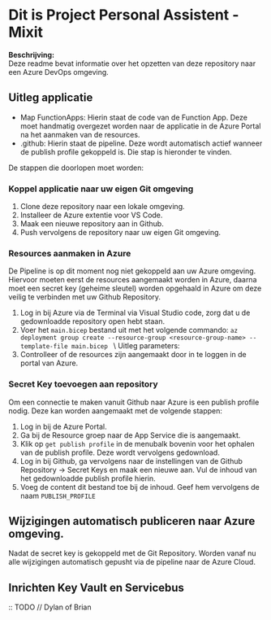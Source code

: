 # Dit is Project Personal Assistent - Mixit

**Beschrijving:** \
Deze readme bevat informatie over het opzetten van deze repository naar een Azure DevOps omgeving.

## Uitleg applicatie
- Map FunctionApps: Hierin staat de code van de Function App. Deze moet handmatig overgezet worden naar de applicatie in de Azure Portal na het aanmaken van de resources.
- .github: Hierin staat de pipeline. Deze wordt automatisch actief wanneer de publish profile gekoppeld is. Die stap is hieronder te vinden.

De stappen die doorlopen moet worden:

### Koppel applicatie naar uw eigen Git omgeving

1. Clone deze repository naar een lokale omgeving.
1. Installeer de Azure extentie voor VS Code.
1. Maak een nieuwe repository aan in Github.
1. Push vervolgens de repository naar uw eigen Git omgeving.

### Resources aanmaken in Azure
De Pipeline is op dit moment nog niet gekoppeld aan uw Azure omgeving. Hiervoor moeten eerst de resources aangemaakt worden in Azure, daarna moet een secret key (geheime sleutel) worden opgehaald in Azure om deze veilig te verbinden met uw Github Repository.

1. Log in bij Azure via de Terminal via Visual Studio code, zorg dat u de gedownloadde repository open hebt staan.
1. Voer het `main.bicep` bestand uit met het volgende commando: `az deployment group create --resource-group <resource-group-name> --template-file main.bicep `
 \ Uitleg parameters:
2. Controlleer of de resources zijn aangemaakt door in te loggen in de portal van Azure.

### Secret Key toevoegen aan repository
Om een connectie te maken vanuit Github naar Azure is een publish profile nodig. Deze kan worden aangemaakt met de volgende stappen:

1. Log in bij de Azure Portal.
1. Ga bij de Resource groep naar de App Service die is aangemaakt.
1. Klik op `get publish profile` in de menubalk bovenin voor het ophalen van de publish profile. Deze wordt vervolgens gedownload.
1. Log in bij Github, ga vervolgens naar de instellingen van de Github Repository -> Secret Keys en maak een nieuwe aan. Vul de inhoud van het gedownloadde publish profile hierin.
1. Voeg de content dit bestand toe bij de inhoud. Geef hem vervolgens de naam `PUBLISH_PROFILE`

## Wijzigingen automatisch publiceren naar Azure omgeving.
Nadat de secret key is gekoppeld met de Git Repository. Worden vanaf nu alle wijzigingen automatisch gepusht via de pipeline naar de Azure Cloud.

## Inrichten Key Vault en Servicebus
:: TODO // Dylan of Brian


